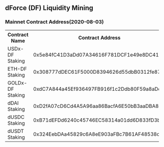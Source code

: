 ## dForce (DF) Liquidity Mining

### Mainnet Contract Address(2020-08-03)

<table>
	<tr>
        <th>Contract Name</th>
    	<th>Contract Address</th>
	</tr>
	<tr>
		<td> USDx-DF Staking </td>
		<td> 0x5e84fC41D3aDd07A34616F781DCF1e49e8DC41C1 </td>
	</tr>
	<tr>
		<td> ETH-DF Staking </td>
		<td> 0x308777dDEC61F5000D8394626d55dbB0312fe874 </td>
	</tr>
	<tr>
		<td> GOLDx-DF Staking </td>
		<td> 0xdC7A844a45Ef936497FB916f1c2Ddb80F59a8aDc </td>
	</tr>
	<tr>
		<td> dDAI Staking </td>
		<td> 0xD2fA07cD6Cd4A5A96aa86BacfA6E50bB3aaDBA8B </td>
	</tr>
	<tr>
		<td> dUSDC Staking </td>
		<td> 0xB71dEFDd6240c45746EC58314a01dd6D833fD3b5 </td>
	</tr>
	<tr>
		<td> dUSDT Staking </td>
		<td> 0x324EebDAa45829c6A8eE903aFBc7B61AF48538df </td>
	</tr>
</table>
